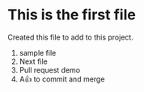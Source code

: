 # This is the first file 

Created this file to add to this project.

1. sample file
2. Next file
3. Pull request demo
4. A:+1: to commit and merge
